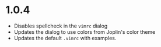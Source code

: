 # 1.0.4
- Disables spellcheck in the `vimrc` dialog
- Updates the dialog to use colors from Joplin's color theme
- Updates the default `.vimrc` with examples.
